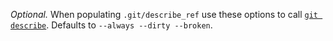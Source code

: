 *Optional.* When populating `.git/describe_ref` use these options to call [`git describe`](https://git-scm.com/docs/git-describe). Defaults to `--always --dirty --broken`.